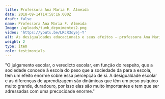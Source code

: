 ```yaml
---
title: Professora Ana Maria F. Almeida
date: 2018-09-14T14:58:16.000Z
draft: false
name: Professora Ana Maria F. Almeida
Image: /uploads/tumb_depoimentos2.png
video: 'https://youtu.be/LRcR3oyej-Y'
alt: As desigualdades educacionais e seus efeitos – professora Ana Maria F. Almeida
weight: 2
type: item
role: testimonials
---
```

"O julgamento escolar, o veredicto escolar, em função do respeito, que a sociedade concede à escola do peso que a sociedade da para a escola, tem um efeito enorme sobre essa percepção de si. A desigualdade  escolar e as diferenças de aprendizagem são dinâmicas que têm um peso psíquico muito grande, duradouro, por isso elas são muito importantes e tem que ser adressadas com uma precocidade enorme."
